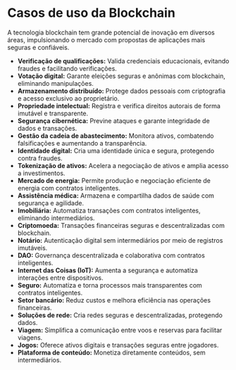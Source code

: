 # Casos de uso da Blockchain

A tecnologia blockchain tem grande potencial de inovação em diversos áreas, impulsionando o mercado com propostas de aplicações mais seguras e confiáveis.

- **Verificação de qualificações:** Valida credenciais educacionais, evitando fraudes e facilitando verificações.
- **Votação digital:** Garante eleições seguras e anônimas com blockchain, eliminando manipulações.
- **Armazenamento distribuído:** Protege dados pessoais com criptografia e acesso exclusivo ao proprietário.
- **Propriedade intelectual:** Registra e verifica direitos autorais de forma imutável e transparente.
- **Segurança cibernética:** Previne ataques e garante integridade de dados e transações.
- **Gestão da cadeia de abastecimento:** Monitora ativos, combatendo falsificações e aumentando a transparência.
- **Identidade digital:** Cria uma identidade única e segura, protegendo contra fraudes.
- **Tokenização de ativos:** Acelera a negociação de ativos e amplia acesso a investimentos.
- **Mercado de energia:** Permite produção e negociação eficiente de energia com contratos inteligentes.
- **Assistência médica:** Armazena e compartilha dados de saúde com segurança e agilidade.
- **Imobiliária:** Automatiza transações com contratos inteligentes, eliminando intermediários.
- **Criptomoeda:** Transações financeiras seguras e descentralizadas com blockchain.
- **Notário:** Autenticação digital sem intermediários por meio de registros imutáveis.
- **DAO:** Governança descentralizada e colaborativa com contratos inteligentes.
- **Internet das Coisas (IoT):** Aumenta a segurança e automatiza interações entre dispositivos.
- **Seguro:** Automatiza e torna processos mais transparentes com contratos inteligentes.
- **Setor bancário:** Reduz custos e melhora eficiência nas operações financeiras.
- **Soluções de rede:** Cria redes seguras e descentralizadas, protegendo dados.
- **Viagem:** Simplifica a comunicação entre voos e reservas para facilitar viagens.
- **Jogos:** Oferece ativos digitais e transações seguras entre jogadores.
- **Plataforma de conteúdo:** Monetiza diretamente conteúdos, sem intermediários.